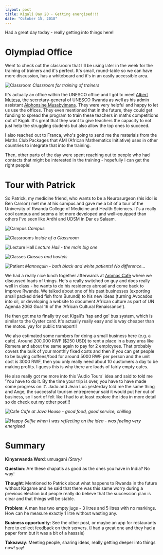 ```yaml
---
layout: post
title: Kigali Day 20 - Getting energised!!!
date: "October 15, 2018"
---
```


Had a great day today - really getting into things here!

Olympiad Office
=======
Went to check out the classroom that I'll be using later in the week for the training of trainers and it's perfect. It's small, round-table so we can have more discussion, has a whiteboard and it's in an easily accessible area.

![Classroom](/images/officesecured.jpg "Classroom Secured")
*Classroom for training of trainers*

It's actually an office within the UNESCO office and I got to meet [Albert Mutesa](https://www.linkedin.com/in/albert-mutesa-a2728a34), the secretary-general of UNESCO Rwanda as well as his admin assistant [Alphonsine Musabyimana](https://www.linkedin.com/in/alphonsine-musabyimana-70638745). They were very helpful and happy to let us use the offices. They even mentioned that in the future, they could get funding to spread the program to train these teachers in maths competitions out of Kigali. It's great that they want to give teachers the capacity to not just help the struggling students but also allow the top ones to succeed.

I also reached out to Franca, who's going to send me the materials from the Maths Club Packages that AMI (African Mathematics Initiative) uses in other countries to integrate that into the training.

Then, other parts of the day were spent reaching out to people who had contacts that might be interested in the training - hopefully I can get the right people!


Tour with Patrick
================

So Patrick, my medicine friend, who wants to be a Neurosurgeon (his idol is Ben Carson) met me at his campus and gave me a bit of a tour of the University of Rwanda College of Medicine and Health Sciences. It's a really cool campus and seems a lot more developed and well-equipped than others I've seen like Ardhi and UDSM in Dar es Salaam.


![Campus](/images/campus.jpg "Campus")
*Campus*

![Classrooms](/images/classrooms.jpg "Classrooms")
*Inside of a Classroom*

![Lecture Hall](/images/lectures.jpg "Lecture Hall")
*Lecture Hall - the main big one*

![Classes](/images/classes.jpg "Classes")
*Classes and hostels*

![Patient](/images/patient.jpg "Patient")
*Mannequin - both black and white patients! No difference...*

We had a really nice lunch together afterwards at [Aromas Cafe](http://www.livinginkigali.com/reviews/kigali-cafes/aromas-coffee/) where we discussed loads of things. He's a really switched on guy and does really well in class - he wants to do his residency abroad and come back to improve Rwanda. We talked about one of his past businesses (exporting small packed dried fish from Burundi) to his new ideas (turning Avocados into oil, or developing a website to document African culture as part of UN Agenda 2063 Goal 16 of the 'African Cultural Renaissance').

He then got me to finally try out Kigali's 'tap and go' bus system, which is similar to the Oyster card. It's actually really easy and is way cheaper than the motos. yay for public transport!!

We also estimated some numbers for doing a small business here (e.g. a cafe). Around 200,000 RWF ($250 USD) to rent a place in a busy area like Remera and about the same again to pay for 2 employees. That probably covers the bulk of your monthly fixed costs and then if you can get people to be buying coffees/food for around 5000 RWF per person and the unit cost is 3000 RWF, then you only really need about 10 customers a day to be making profits. I guess this is why there are loads of fairly empty cafes.

He also really got me more into this 'Audio Tours' idea and said to told me 'You have to do it. By the time your trip is over, you have to have made some progress on it'. Jado and Jean Luc yesterday told me the same thing and Ange, the successful tourism entrepreneur said it would put her out of business, so I sort of felt like I had to at least explore the idea in more detail so do check out my other post!!!

![Cafe](/images/cafe.jpg "Cafe")
*Cafe at Java House - good food, good service, chilling*

![Happy](/images/energised.jpg "Energised")
*Selfie when I was reflecting on the idea - was feeling very energised*


Summary
===========

**Kinyarwanda Word**: umuagani *(Story)*

**Question**: Are these chapatis as good as the ones you have in India? No way!

**Thought**: Mentioned to Patrick about what happens to Rwanda in the future without Kagame and he said that there was this same worry during a previous election but people really do believe that the succession plan is clear and that things will be stable.

**Problem**: A man has two empty jugs - 3 litres and 5 litres with no markings. How can he measure exactly 1 litre without wasting any.

**Business opportunity**: See the other post, or maybe an app for restaurants here to collect feedback on their servers. (I had a great one and they had a paper form but it was a bit of a hasssle)

**Takeaway**: Meeting people, sharing ideas, really getting deeper into things now! yay!
